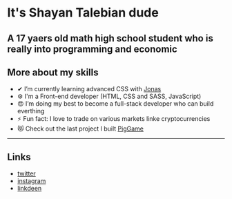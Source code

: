 # It's Shayan Talebian dude

## A 17 yaers old math high school student who is really into programming and economic

## More about my skills

- ✔ I’m currently learning advanced CSS with [Jonas](https://codingheroes.io/)
- ⚙ I'm a Front-end developer (HTML, CSS and SASS, JavaScript)
- 😍 I’m doing my best to become a full-stack developer who can build everthing
- ⚡ Fun fact: I love to trade on various markets linke cryptocurrencies
- 😻 Check out the last project I built [PigGame](https://github.com/shayantalebian/PigGame)

---

## Links

- [twitter](https://twitter.com/ShaYan_TL)
- [instagram](https://www.instagram.com/im.shayaan/)
- [linkdeen](https://www.linkedin.com/in/shayan-talebian-331a11208/)
